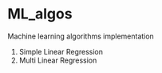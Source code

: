 # ML_algos
Machine learning algorithms implementation
1. Simple Linear Regression
2. Multi Linear Regression
